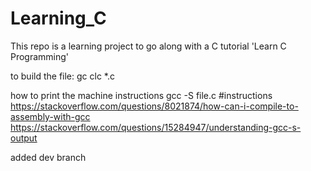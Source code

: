 # Learning_C
This repo is a learning project to go along with a C tutorial 'Learn C Programming'

to build the file: gc clc *.c

how to print the machine instructions
gcc -S file.c
#instructions https://stackoverflow.com/questions/8021874/how-can-i-compile-to-assembly-with-gcc
https://stackoverflow.com/questions/15284947/understanding-gcc-s-output



added dev branch